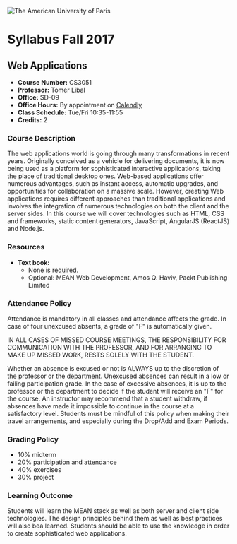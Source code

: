 ![The American University of Paris](https://upload.wikimedia.org/wikipedia/en/4/4c/American_University_of_Paris.png)
# Syllabus Fall 2017
## Web Applications

* **Course Number:** CS3051
* **Professor:** Tomer Libal
* **Office:** SD-09
* **Office Hours:** By appointment on [Calendly](https://calendly.com/tlibal)
* **Class Schedule:** Tue/Fri 10:35-11:55
* **Credits:** 2

### Course Description
The web applications world is going through many transformations in recent years. Originally conceived as a vehicle for delivering documents, it is now being used as a platform for sophisticated interactive applications, taking the place of traditional desktop ones. Web-based applications offer numerous advantages, such as instant access, automatic upgrades, and opportunities for collaboration on a massive scale. However, creating Web applications requires different approaches than traditional applications and involves the integration of numerous technologies on both the client and the server sides.
In this course we will cover technologies such as HTML, CSS and frameworks, static content generators, JavaScript, AngularJS (ReactJS)  and Node.js.

### Resources

* **Text book:**
  * None is required.
  * Optional: MEAN Web Development, Amos Q. Haviv, Packt Publishing Limited


### Attendance Policy
Attendance is mandatory in all classes and attendance affects the grade. In case of four unexcused absents, a grade of "F" is automatically given.


IN ALL CASES OF MISSED COURSE MEETINGS, THE RESPONSIBILITY FOR
COMMUNICATION WITH THE PROFESSOR, AND FOR ARRANGING TO MAKE UP MISSED
WORK, RESTS SOLELY WITH THE STUDENT.

Whether an absence is excused or not is ALWAYS up to the discretion of
the professor or the department. Unexcused absences can result in a low
or failing participation grade. In the case of excessive absences, it is
up to the professor or the department to decide if the student will
receive an "F" for the course. An instructor may recommend that a
student withdraw, if absences have made it impossible to continue in the
course at a satisfactory level.
Students must be mindful of this policy when making their travel
arrangements, and especially during the Drop/Add and Exam Periods.

### Grading Policy
* 10% midterm
* 20% participation and attendance
* 40% exercises
* 30% project

### Learning Outcome
Students will learn the MEAN stack as well as both server and client side technologies. The design principles
behind them as well as best practices will also bea learned. Students should be able to use the knowledge in order to create sophisticated web applications.
